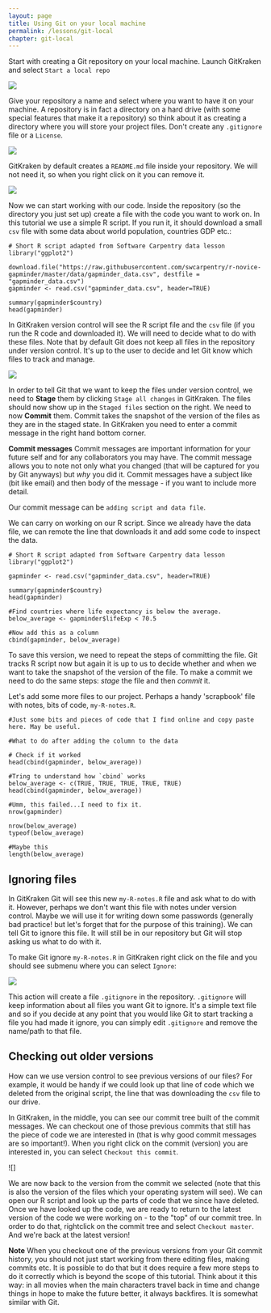 ```yaml
---
layout: page
title: Using Git on your local machine
permalink: /lessons/git-local
chapter: git-local
---
```


Start with creating a Git repository on your local machine. Launch GitKraken and select `Start a local repo`

![](../assets/img/start_repo.png)

Give your repository a name and select where you want to have it on your machine. A repository is in fact a directory on a hard drive (with some special features that make it a repository) so think about it as creating a directory where you will store your project files. Don't create any `.gitignore` file or a `License`. 

![](../assets/img/initialize_repo.png)

GitKraken by default creates a `README.md` file inside your repository. We will not need it, so when you right click on it you can remove it.

![](../assets/img/initial_commit_remove_README.png)

Now we can start working with our code. Inside the repository (so the directory you just set up) create a file with the code you want to work on. In this tutorial we use a simple R script. If you run it, it should download a small `csv` file with some data about world population, countries GDP etc.:

```{r}
# Short R script adapted from Software Carpentry data lesson 
library("ggplot2")

download.file("https://raw.githubusercontent.com/swcarpentry/r-novice-gapminder/master/data/gapminder_data.csv", destfile = "gapminder_data.csv")
gapminder <- read.csv("gapminder_data.csv", header=TRUE)

summary(gapminder$country)
head(gapminder)

```

In GitKraken version control will see the R script file and the `csv` file (if you run the R code and downloaded it). We will need to decide what to do with these files. Note that by default Git does not keep all files in the repository under version control. It's up to the user to decide and let Git know which files to track and manage.

![](../assets/img/initial_commit.png)

In order to tell Git that we want to keep the files under version control, we need to **Stage** them by clicking `Stage all changes` in GitKraken. The files should now show up in the `Staged files` section on the right. We need to now **Commit** them. Commit takes the snapshot of the version of the files as they are in the staged state. In GitKraken you need to enter a commit message in the right hand bottom corner. 

**Commit messages**
Commit messages are important information for your future self and for any collaborators you may have. The commit message allows you to note not only what you changed (that will be captured for you by Git anyways) but *why* you did it. Commit messages have a subject like (bit like email) and then body of the message - if you want to include more detail.

Our commit message can be `adding script and data file`.

We can carry on working on our R script. Since we already have the data file, we can remote the line that downloads it and add some code to inspect the data.

```{r}
# Short R script adapted from Software Carpentry data lesson 
library("ggplot2")

gapminder <- read.csv("gapminder_data.csv", header=TRUE)

summary(gapminder$country)
head(gapminder)

#Find countries where life expectancy is below the average.
below_average <- gapminder$lifeExp < 70.5

#Now add this as a column
cbind(gapminder, below_average)

```

To save this version, we need to repeat the steps of committing the file. Git tracks R script now but again it is up to us to decide whether and when we want to take the snapshot of the version of the file. To make a commit we need to do the same steps: *stage* the file and then *commit* it.

Let's add some more files to our project. Perhaps a handy 'scrapbook' file with notes, bits of code, `my-R-notes.R`.

```
#Just some bits and pieces of code that I find online and copy paste here. May be useful.

#What to do after adding the column to the data

# Check if it worked
head(cbind(gapminder, below_average))

#Tring to understand how `cbind` works
below_average <- c(TRUE, TRUE, TRUE, TRUE, TRUE)
head(cbind(gapminder, below_average))

#Umm, this failed...I need to fix it.
nrow(gapminder)

nrow(below_average)
typeof(below_average)

#Maybe this 
length(below_average)

```

## Ignoring files

In GitKraken Git will see this new `my-R-notes.R` file and ask what to do with it. However, perhaps we don't want this file with notes under version control. Maybe we will use it for writing down some passwords (generally bad practice! but let's forget that for the purpose of this training). We can tell Git to ignore this file. It will still be in our repository but Git will stop asking us what to do with it. 

To make Git ignore `my-R-notes.R` in GitKraken right click on the file and you should see submenu where you can select `Ignore`:

![](../assets/img/ignore.png)

This action will create a file `.gitignore` in the repository. `.gitignore` will keep information about all files you want Git to ignore. It's a simple text file and so if you decide at any point that you would like Git to start tracking a file you had made it ignore, you can simply edit `.gitignore` and remove the name/path to that file.

## Checking out older versions

How can we use version control to see previous versions of our files? For example, it would be handy if we could look up that line of code which we deleted from the original script, the line that was downloading the `csv` file to our drive.

In GitKraken, in the middle, you can see our commit tree built of the commit messages. We can checkout one of those previous commits that still has the piece of code we are interested in (that is why good commit messages are so important!). When you right click on the commit (version) you are interested in, you can select `Checkout this commit`.

![]

We are now back to the version from the commit we selected (note that this is also the version of the files which your operating system will see). We can open our R script and look up the parts of code that we since have deleted. Once we have looked up the code, we are ready to return to the latest version of the code we were working on - to the "top" of our commit tree. In order to do that, rightclick on the commit tree and select `Checkout master`. And we're back at the latest version!

**Note** When you checkout one of the previous versions from your Git commit history, you should not just start working from there editing files, making commits etc. It is possible to do that but it does require a few more steps to do it correctly which is beyond the scope of this tutorial. Think about it this way: in all movies when the main characters travel back in time and change things in hope to make the future better, it always backfires. It is somewhat similar with Git.






